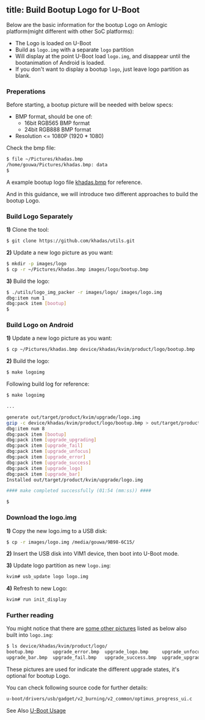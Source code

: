 title: Build Bootup Logo for U-Boot
---

Below are the basic information for the bootup Logo on Amlogic platform(might different with other SoC platforms):

* The Logo is loaded on U-Boot
* Build as `logo.img` with a separate `logo` partition
* Will display at the point U-Boot load `logo.img`, and disappear until the bootanimation of Android is loaded.
* If you don't want to display a bootup `logo`, just leave logo partition as blank.

### Preperations
Before starting, a bootup picture will be needed with below specs:

* BMP format, should be one of:
  * 16bit RGB565 BMP format
  * 24bit RGB888 BMP format
* Resolution <= 1080P (1920 * 1080)

Check the bmp file:
```sh
$ file ~/Pictures/khadas.bmp 
/home/gouwa/Pictures/khadas.bmp: data
$
```
A example bootup logo file [khadas.bmp](http://www.mediafire.com/file/xoobk7gc3t5bo00/khadas.bmp) for reference.

And in this guidance, we will introduce two different approaches to build the bootup Logo.

### Build Logo Separately
**1)** Clone the tool:
```sh
$ git clone https://github.com/khadas/utils.git
```

**2)** Update a new logo picture as you want:
```sh
$ mkdir -p images/logo
$ cp -r ~/Pictures/khadas.bmp images/logo/bootup.bmp
```
**3)** Build the logo:
```sh
$ ./utils/logo_img_packer -r images/logo/ images/logo.img 
dbg:item num 1
dbg:pack item [bootup]
$ 
```

### Build Logo on Android
**1)** Update a new logo picture as you want:
```sh
$ cp ~/Pictures/khadas.bmp device/khadas/kvim/product/logo/bootup.bmp
```

**2)** Build the logo:
```sh
$ make logoimg
```

Following build log for reference:
```sh
$ make logoimg

...

generate out/target/product/kvim/upgrade/logo.img
gzip -c device/khadas/kvim/product/logo/bootup.bmp > out/target/product/kvim/upgrade/logo/bootup.bmp
dbg:item num 8
dbg:pack item [bootup]
dbg:pack item [upgrade_upgrading]
dbg:pack item [upgrade_fail]
dbg:pack item [upgrade_unfocus]
dbg:pack item [upgrade_error]
dbg:pack item [upgrade_success]
dbg:pack item [upgrade_logo]
dbg:pack item [upgrade_bar]
Installed out/target/product/kvim/upgrade/logo.img

#### make completed successfully (01:54 (mm:ss)) ####

$
```

### Download the logo.img
**1)** Copy the new logo.img to a USB disk:
```sh
$ cp -r images/logo.img /media/gouwa/9B98-6C15/
```

**2)** Insert the USB disk into VIM1 device, then boot into U-Boot mode.

**3)** Update logo partition as new `logo.img`:
```sh
kvim# usb_update logo logo.img
```

**4)** Refresh to new Logo:
```sh
kvim# run init_display
```

### Further reading
You might notice that there are [some other pictures](https://github.com/khadas/android_device_khadas/tree/Vim/kvim/product/logo) listed as below also built into `logo.img`:

```sh
$ ls device/khadas/kvim/product/logo/
bootup.bmp       upgrade_error.bmp  upgrade_logo.bmp     upgrade_unfocus.bmp
upgrade_bar.bmp  upgrade_fail.bmp   upgrade_success.bmp  upgrade_upgrading.bmp
```
These pictures are used for indicate the different upgrade states, it's optional for bootup Logo.

You can check following source code for further details:

```sh
u-boot/drivers/usb/gadget/v2_burning/v2_common/optimus_progress_ui.c
```

See Also
[U-Boot Usage]()
